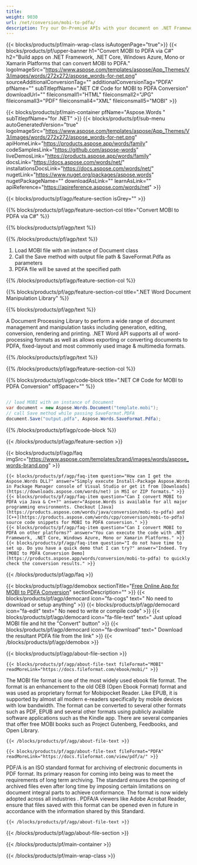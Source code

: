 ```yaml
---
title:  
weight: 9030
url: /net/conversion/mobi-to-pdfa/ 
description: Try our On-Premise APIs with your document on .NET Framework, .NET Core, Windows Azure, Mono or Xamarin Platforms.
---
```


{{< blocks/products/pf/main-wrap-class isAutogenPage="true">}}
{{< blocks/products/pf/upper-banner h1="Convert MOBI to PDFA via C#" h2="Build apps on .NET Framework, .NET Core, Windows Azure, Mono or Xamarin Platforms that can convert MOBI to PDFA." logoImageSrc="https://www.aspose.com/templates/aspose/App_Themes/V3/images/words/272x272/aspose_words-for-net.png" sourceAdditionalConversionTag="" additionalConversionTag="PDFA" pfName="" subTitlepfName=".NET C# Code for MOBI to PDFA Conversion" downloadUrl="" fileiconsmall1="HTML" fileiconsmall2="JPG" fileiconsmall3="PDF" fileiconsmall4="XML" fileiconsmall5="MOBI" >}}

{{< blocks/products/pf/main-container pfName="Aspose.Words " subTitlepfName="for .NET" >}}
{{< blocks/products/pf/sub-menu autoGeneratedVersion="true" logoImageSrc="https://www.aspose.com/templates/aspose/App_Themes/V3/images/words/272x272/aspose_words-for-net.png" apiHomeLink="https://products.aspose.app/words/family" codeSamplesLink="https://github.com/aspose-words" liveDemosLink="https://products.aspose.app/words/family" docsLink="https://docs.aspose.com/words/net/" installationsDocsLink="https://docs.aspose.com/words/net/" nugetLink="https://www.nuget.org/packages/aspose.words" nugetPackageName="" downloadAsLink="" learnAsLink="" apiReference="https://apireference.aspose.com/words/net" >}}

{{< blocks/products/pf/agp/feature-section isGrey="" >}}

{{% blocks/products/pf/agp/feature-section-col title="Convert MOBI to PDFA via C#" %}}

{{% blocks/products/pf/agp/text %}}

{{% /blocks/products/pf/agp/text %}}

1.  Load MOBI file with an instance of Document class
1.  Call the Save method with output file path & SaveFormat.Pdfa as parameters
1.  PDFA file will be saved at the specified path

{{% /blocks/products/pf/agp/feature-section-col %}}

{{% blocks/products/pf/agp/feature-section-col title=".NET Word Document Manipulation Library" %}}

{{% blocks/products/pf/agp/text %}}

 A Document Processing Library to perform a wide range of document management and manipulation tasks including generation, editing, conversion, rendering and printing. .NET Word API supports all of word-processing formats as well as allows exporting or converting documents to PDFA, fixed-layout and most commonly used image & multimedia formats.

{{% /blocks/products/pf/agp/text %}}

{{% /blocks/products/pf/agp/feature-section-col %}}

{{% blocks/products/pf/agp/code-block title=".NET C# Code for MOBI to PDFA Conversion" offSpacer="" %}}

```cs

// load MOBI with an instance of Document
var document = new Aspose.Words.Document("template.mobi");
// call Save method while passing SaveFormat.PDFA
document.Save("output.pdfa", Aspose.Words.SaveFormat.Pdfa);

```

{{% /blocks/products/pf/agp/code-block %}}

{{< /blocks/products/pf/agp/feature-section >}}

{{< blocks/products/pf/agp/faq imgSrc="https://www.aspose.com/templates/brand/images/words/aspose_words-brand.png" >}}

    {{< blocks/products/pf/agp/faq-item question="How can I get the Aspose.Words DLL?" answer="Simply execute Install-Package Aspose.Words in Package Manager console of Visual Studio or get it from [Downloads](https://downloads.aspose.com/words/net) in MSI or ZIP formats." >}}
    {{< blocks/products/pf/agp/faq-item question="Can I convert MOBI to PDFA via Java & C++?" answer="Aspose.Words is available for all major programming environments. Checkout [Java](https://products.aspose.com/words/java/conversion/mobi-to-pdfa) and [C++](https://products.aspose.com/words/cpp/conversion/mobi-to-pdfa) source code snippets for MOBI to PDFA conversion." >}}
    {{< blocks/products/pf/agp/faq-item question="Can I convert MOBI to PDFA on other platforms?" answer="You can execute the code with .NET Framework, .NET Core, Windows Azure, Mono or Xamarin Platforms." >}}
    {{< blocks/products/pf/agp/faq-item question="I do not have time to set up. Do you have a quick demo that I can try?" answer="Indeed. Try [MOBI to PDFA Conversion Demo](https://products.aspose.app/words/conversion/mobi-to-pdfa) to quickly check the conversion results." >}}
 
{{< /blocks/products/pf/agp/faq >}}

<!-- aboutfile Starts -->

{{< blocks/products/pf/agp/demobox sectionTitle="[Free Online App for MOBI to PDFA Conversion](https://products.aspose.app/words/conversion/mobi-to-pdfa)" sectionDescription="" >}}
        {{< blocks/products/pf/agp/democard icon="fa-cogs" text=" No need to download or setup anything" >}}
        {{< blocks/products/pf/agp/democard icon="fa-edit" text=" No need to write or compile code" >}}
        {{< blocks/products/pf/agp/democard icon="fa-file-text" text=" Just upload MOBI file and hit the \"Convert\" button" >}}
        {{< blocks/products/pf/agp/democard icon="fa-download" text=" Download the resultant PDFA file from the link" >}}
{{< /blocks/products/pf/agp/demobox >}}

{{< blocks/products/pf/agp/about-file-section >}}

    {{< blocks/products/pf/agp/about-file-text fileFormat="MOBI" readMoreLink="https://docs.fileformat.com/ebook/mobi/" >}}
The MOBI file format is one of the most widely used ebook file format. The format is an enhancement to the old OEB (Open Ebook Format) format and was used as proprietary format for Mobipocket Reader. Like EPUB, it is supported by almost all modern e-readers specifically by mobile devices with low bandwidth. The format can be converted to several other formats such as PDF, EPUB and several other formats using publicly available software applications such as the Kindle app. There are several companies that offer free MOBI books such as Project Gutenberg, Feedbooks, and Open Library.

    {{< /blocks/products/pf/agp/about-file-text >}}

    {{< blocks/products/pf/agp/about-file-text fileFormat="PDFA" readMoreLink="https://docs.fileformat.com/view/pdf/a/" >}}
PDF/A is an ISO standard format for archiving of electronic documents in PDF format. Its primary reason for coming into being was to meet the requirements of long term archiving. The standard ensures the opening of archived files even after long time by imposing certain limitations on document integral parts to achieve conformance. The format is now widely adopted across all industries . PDFA/A viewers like Adobe Acrobat Reader, ensure that files saved with this format can be opened even in future in accordance with the information shared by this Standard.

    {{< /blocks/products/pf/agp/about-file-text >}}

{{< /blocks/products/pf/agp/about-file-section >}}

<!-- aboutfile Ends -->

{{< /blocks/products/pf/main-container >}}
    
{{< /blocks/products/pf/main-wrap-class >}}